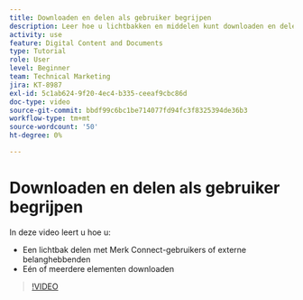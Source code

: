 ```yaml
---
title: Downloaden en delen als gebruiker begrijpen
description: Leer hoe u lichtbakken en middelen kunt downloaden en delen in Brand Connect van [!UICONTROL Workfront DAM] .
activity: use
feature: Digital Content and Documents
type: Tutorial
role: User
level: Beginner
team: Technical Marketing
jira: KT-8987
exl-id: 5c1ab624-9f20-4ec4-b335-ceeaf9cbc86d
doc-type: video
source-git-commit: bbdf99c6bc1be714077fd94fc3f8325394de36b3
workflow-type: tm+mt
source-wordcount: '50'
ht-degree: 0%

---
```


# Downloaden en delen als gebruiker begrijpen

In deze video leert u hoe u:

* Een lichtbak delen met Merk Connect-gebruikers of externe belanghebbenden
* Eén of meerdere elementen downloaden

>[!VIDEO](https://video.tv.adobe.com/v/335249/?quality=12&learn=on&enablevpops=1)
